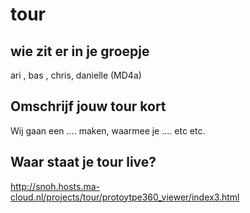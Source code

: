 # tour

## wie zit er in je groepje
ari , bas , chris, danielle (MD4a)

## Omschrijf jouw tour kort 
Wij gaan een .... maken, waarmee je .... etc etc.


## Waar staat je tour live?
http://snoh.hosts.ma-cloud.nl/projects/tour/protoytpe360_viewer/index3.html



